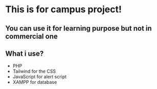 # This is for campus project!
## You can use it for learning purpose but not in commercial one

## What i use?

- PHP
- Tailwind for the CSS
- JavaScript for alert script
- XAMPP for database
